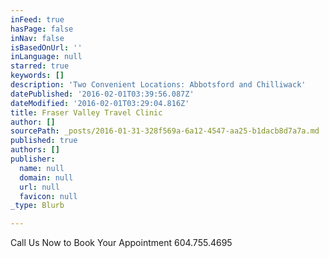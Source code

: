 ```yaml
---
inFeed: true
hasPage: false
inNav: false
isBasedOnUrl: ''
inLanguage: null
starred: true
keywords: []
description: 'Two Convenient Locations: Abbotsford and Chilliwack'
datePublished: '2016-02-01T03:39:56.087Z'
dateModified: '2016-02-01T03:29:04.816Z'
title: Fraser Valley Travel Clinic
author: []
sourcePath: _posts/2016-01-31-328f569a-6a12-4547-aa25-b1dacb8d7a7a.md
published: true
authors: []
publisher:
  name: null
  domain: null
  url: null
  favicon: null
_type: Blurb

---
```

Call Us Now to Book Your Appointment 604.755.4695